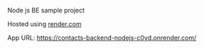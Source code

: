 Node js BE sample project

Hosted using [render.com](https://dashboard.render.com/)

App URL: https://contacts-backend-nodejs-c0yd.onrender.com/